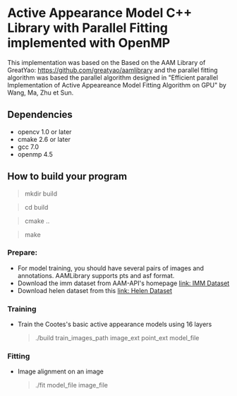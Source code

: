 
# Active Appearance Model C++ Library with Parallel Fitting implemented with OpenMP

This implementation was based on the Based on the AAM Library of GreatYao: https://github.com/greatyao/aamlibrary
and the parallel fitting algorithm was based the parallel algorithm designed in "Efficient parallel
Implementation of Active Appeareance Model Fitting Algorithm on GPU" by Wang, Ma, Zhu et Sun.

## Dependencies
- opencv 1.0 or later
- cmake 2.6 or later
- gcc 7.0
- openmp 4.5

## How to build your program

  > mkdir build

  > cd build

  > cmake ..

  > make

### Prepare:
- For model training, you should have several pairs of images and annotations. AAMLibrary supports pts and asf format.
- Download the imm dataset from AAM-API's homepage [link: IMM Dataset](http://www2.imm.dtu.dk/pubdb/views/publication_details.php?id=922)
- Download helen dataset from this [link: Helen Dataset](http://ibug.doc.ic.ac.uk/resources/facial-point-annotations/)


### Training

- Train the Cootes's basic active appearance models using 16 layers
   > ./build train_images_path image_ext point_ext model_file


### Fitting

- Image alignment on an image
   > ./fit model_file image_file
